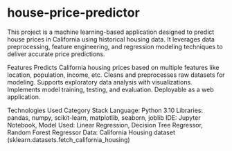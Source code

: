 # house-price-predictor

This project is a machine learning-based application designed to predict house prices in California using historical housing data. It leverages data preprocessing, feature engineering, and regression modeling techniques to deliver accurate price predictions.

Features
  Predicts California housing prices based on multiple features like location, population, income, etc.
  Cleans and preprocesses raw datasets for modeling.
  Supports exploratory data analysis with visualizations.
  Implements model training, testing, and evaluation.
  Deployable as a web application.

Technologies Used
Category	Stack
Language:	Python 3.10
Libraries:	pandas, numpy, scikit-learn, matplotlib, seaborn, joblib
IDE:	Jupyter Notebook,
Model Used:	Linear Regression, Decision Tree Regressor, Random Forest Regressor
Data:	California Housing dataset (sklearn.datasets.fetch_california_housing)
